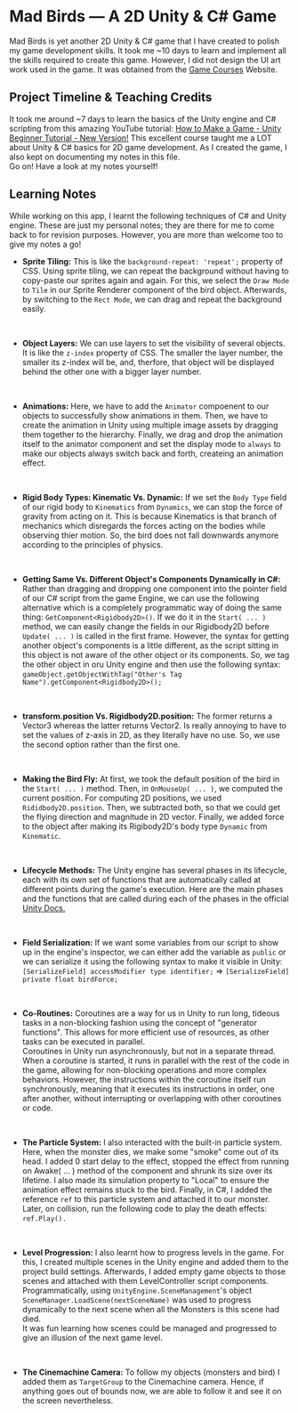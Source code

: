 # Mad Birds &mdash; A 2D Unity & C# Game

Mad Birds is yet another 2D Unity & C# game that I have created to polish my game development skills. It took me ~10 days to learn and implement all the skills required to create this game. However, I did not design the UI art work used in the game. It was obtained from the [Game Courses](https://game.courses/birds) Website.

## Project Timeline & Teaching Credits

It took me around ~7 days to learn the basics of the Unity engine and C# scripting from this amazing YouTube tutorial: [How to Make a Game - Unity Beginner Tutorial - New Version!](https://www.youtube.com/watch?v=Lu76c85LhGY) This excellent course taught me a LOT about Unity & C# basics for 2D game development. As I created the game, I also kept on documenting my notes in this file.
<br>
Go on! Have a look at my notes yourself!

## Learning Notes

While working on this app, I learnt the following techniques of C# and Unity engine. These are just my personal notes; they are there for me to come back to for revision purposes. However, you are more than welcome too to give my notes a go!

- **Sprite Tiling:** This is like the `background-repeat: 'repeat';` property of CSS. Using sprite tiling, we can repeat the background without having to copy-paste our sprites again and again. For this, we select the `Draw Mode` to `Tile` in our Sprite Renderer component of the bird object. Afterwards, by switching to the `Rect Mode`, we can drag and repeat the background easily.

<br>

- **Object Layers:** We can use layers to set the visibility of several objects. It is like the `z-index` property of CSS. The smaller the layer number, the smaller its z-index will be, and, therfore, that object will be displayed behind the other one with a bigger layer number.

<br>

- **Animations:** Here, we have to add the `Animator` compoenent to our objects to successfully show animations in them. Then, we have to create the animation in Unity using multiple image assets by dragging them together to the hierarchy. Finally, we drag and drop the animation itself to the animator component and set the display mode to `always` to make our objects always switch back and forth, createing an animation effect.

<br>

- **Rigid Body Types: Kinematic Vs. Dynamic:** If we set the `Body Type` field of our rigid body to `Kinematics` from `Dynamics`, we can stop the force of gravity from acting on it. This is because Kinematics is that branch of mechanics which disregards the forces acting on the bodies while observing thier motion. So, the bird does not fall downwards anymore according to the principles of physics.

<br>

- **Getting Same Vs. Different Object's Components Dynamically in C#:** Rather than dragging and dropping one component into the pointer field of our C# script from the game Engine, we can use the following alternative which is a completely programmatic way of doing the same thing: `GetComponent<Rigidbody2D>()`. If we do it in the `Start( ... )` method, we can easily change the fields in our Rigidbody2D before `Update( ... )` is called in the first frame.
  However, the syntax for getting another object's components is a little different, as the script sitting in this object is not aware of the other object or its components. So, we tag the other object in oru Unity engine and then use the following syntax: `gameObject.getObjectWithTag("Other's Tag Name").getComponent<Rigidbody2D>();`

<br>

- **transform.position Vs. Rigidbody2D.position:** The former returns a Vector3 whereas the latter returns Vector2. Is really annoying to have to set the values of z-axis in 2D, as they literally have no use. So, we use the second option rather than the first one.

<br>

- **Making the Bird Fly:** At first, we took the default position of the bird in the `Start( ... )` method. Then, in `OnMouseUp( ... )`, we computed the current position. For computing 2D positions, we used `Rididbody2D.position`. Then, we subtracted both, so that we could get the flying direction and magnitude in 2D vector. Finally, we added force to the object after making its Rigibody2D's body type `Dynamic` from `Kinematic`.

<br>

- **Lifecycle Methods:** The Unity engine has several phases in its lifecycle, each with its own set of functions that are automatically called at different points during the game's execution. Here are the main phases and the functions that are called during each of the phases in the official [Unity Docs.](https://docs.unity3d.com/Manual/ExecutionOrder.html)

<br>

- **Field Serialization:** If we want some variables from our script to show up in the engine's inspector, we can either add the variable as `public` or we can serialize it using the following syntax to make it visible in Unity: `[SerializeField] accessModifier type identifier;` => `[SerializeField] private float birdForce;`

<br>

- **Co-Routines:** Coroutines are a way for us in Unity to run long, tideous tasks in a non-blocking fashion using the concept of "generator functions". This allows for more efficient use of resources, as other tasks can be executed in parallel.
  <br>
  Coroutines in Unity run asynchronously, but not in a separate thread. When a coroutine is started, it runs in parallel with the rest of the code in the game, allowing for non-blocking operations and more complex behaviors. However, the instructions within the coroutine itself run synchronously, meaning that it executes its instructions in order, one after another, without interrupting or overlapping with other coroutines or code.

<br>

- **The Particle System:** I also interacted with the built-in particle system. Here, when the monster dies, we make some "smoke" come out of its head. I added 0 start delay to the effect, stopped the effect from running on Awake( ... ) method of the component and shrunk its size over its lifetime. I also made its simulation property to "Local" to ensure the animation effect remains stuck to the bird. Finally, in C#, I added the reference `ref` to this particle system and attached it to our monster. Later, on collision, run the following code to play the death effects: `ref.Play().`

<br>

- **Level Progression:** I also learnt how to progress levels in the game. For this, I created multiple scenes in the Unity engine and added them to the project build settings. Afterwards, I added empty game objects to those scenes and attached with them LevelController script components. Programmatically, using `UnityEngine.SceneManagement`'s object `SceneManager.LoadScene(nextSceneName)` was used to progress dynamically to the next scene when all the Monsters is this scene had died.
  <br>
  It was fun learning how scenes could be managed and progressed to give an illusion of the next game level.

<br>

- **The Cinemachine Camera:** To follow my objects (monsters and bird) I added them as `TargetGroup` to the Cinemachine camera. Hence, if anything goes out of bounds now, we are able to follow it and see it on the screen nevertheless.
